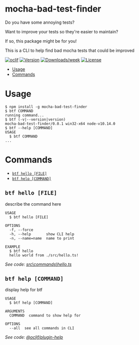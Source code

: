 mocha-bad-test-finder
=====================

Do you have some annoying tests?

Want to improve your tests so they're easier to maintain?

If so, this package might be for you!

This is a CLI to help find bad mocha tests that could be improved

[![oclif](https://img.shields.io/badge/cli-oclif-brightgreen.svg)](https://oclif.io)
[![Version](https://img.shields.io/npm/v/mocha-bad-test-finder.svg)](https://npmjs.org/package/mocha-bad-test-finder)
[![Downloads/week](https://img.shields.io/npm/dw/mocha-bad-test-finder.svg)](https://npmjs.org/package/mocha-bad-test-finder)
[![License](https://img.shields.io/npm/l/mocha-bad-test-finder.svg)](https://github.com/Dylanlan/mocha-bad-test-finder/blob/master/package.json)

<!-- toc -->
* [Usage](#usage)
* [Commands](#commands)
<!-- tocstop -->
# Usage
<!-- usage -->
```sh-session
$ npm install -g mocha-bad-test-finder
$ btf COMMAND
running command...
$ btf (-v|--version|version)
mocha-bad-test-finder/0.0.1 win32-x64 node-v10.14.0
$ btf --help [COMMAND]
USAGE
  $ btf COMMAND
...
```
<!-- usagestop -->
# Commands
<!-- commands -->
* [`btf hello [FILE]`](#btf-hello-file)
* [`btf help [COMMAND]`](#btf-help-command)

## `btf hello [FILE]`

describe the command here

```
USAGE
  $ btf hello [FILE]

OPTIONS
  -f, --force
  -h, --help       show CLI help
  -n, --name=name  name to print

EXAMPLE
  $ btf hello
  hello world from ./src/hello.ts!
```

_See code: [src\commands\hello.ts](https://github.com/Dylanlan/mocha-bad-test-finder/blob/v0.0.1/src\commands\hello.ts)_

## `btf help [COMMAND]`

display help for btf

```
USAGE
  $ btf help [COMMAND]

ARGUMENTS
  COMMAND  command to show help for

OPTIONS
  --all  see all commands in CLI
```

_See code: [@oclif/plugin-help](https://github.com/oclif/plugin-help/blob/v2.2.1/src\commands\help.ts)_
<!-- commandsstop -->
